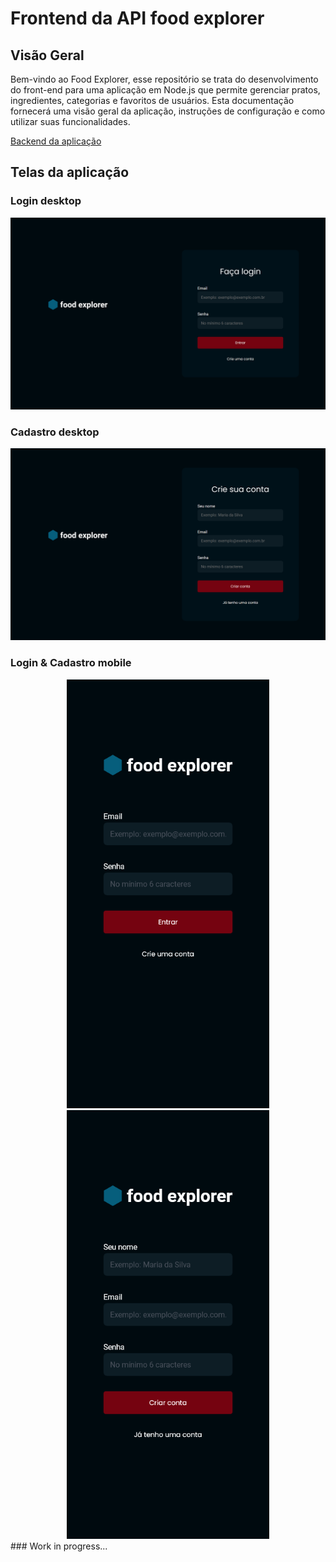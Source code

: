 # Frontend da API food explorer
## Visão Geral

Bem-vindo ao Food Explorer, esse repositório se trata do desenvolvimento do front-end para uma aplicação em Node.js que permite gerenciar pratos, ingredientes, categorias e favoritos de usuários. Esta documentação fornecerá uma visão geral da aplicação, instruções de configuração e como utilizar suas funcionalidades.

[Backend da aplicação](https://github.com/Maxtherox/foodexplorer-nodejs-backend)
## Telas da aplicação

### Login desktop
![alt](src/assets/github/prints/login_desktop.png)
### Cadastro desktop
![alt](src/assets/github/prints/signup_desktop.png)

### Login & Cadastro mobile
<div style="display: inline_block" align="center">
<img src="src/assets/github/prints/signin_mobile.png" width="324px" alt="">
<img src="src/assets/github/prints/signup_mobile.png" width="324px" alt="">
</div>
### Work in progress...